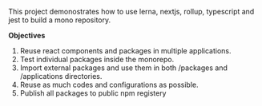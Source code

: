 This project demonostrates how to use lerna, nextjs, rollup, typescript and jest to build a mono repository. 

**Objectives**

1. Reuse react components and packages in multiple applications.
2. Test individual packages inside the monorepo.
3. Import external packages and use them in both /packages and /applications directories.
4. Reuse as much codes and configurations as possible.
5. Publish all packages to public npm registery
